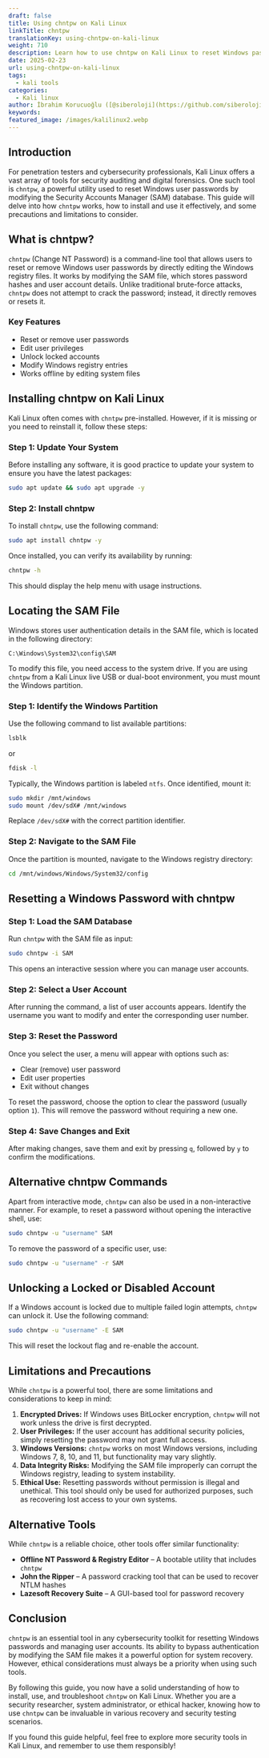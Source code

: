 ```yaml
---
draft: false
title: Using chntpw on Kali Linux
linkTitle: chntpw
translationKey: using-chntpw-on-kali-linux
weight: 710
description: Learn how to use chntpw on Kali Linux to reset Windows passwords by modifying the SAM database. Explore its features, installation, and ethical considerations.
date: 2025-02-23
url: using-chntpw-on-kali-linux
tags:
  - kali tools
categories:
  - Kali linux
author: İbrahim Korucuoğlu ([@siberoloji](https://github.com/siberoloji))
keywords: 
featured_image: /images/kalilinux2.webp
---
```

## Introduction

For penetration testers and cybersecurity professionals, Kali Linux offers a vast array of tools for security auditing and digital forensics. One such tool is `chntpw`, a powerful utility used to reset Windows user passwords by modifying the Security Accounts Manager (SAM) database. This guide will delve into how `chntpw` works, how to install and use it effectively, and some precautions and limitations to consider.

## What is chntpw?

`chntpw` (Change NT Password) is a command-line tool that allows users to reset or remove Windows user passwords by directly editing the Windows registry files. It works by modifying the SAM file, which stores password hashes and user account details. Unlike traditional brute-force attacks, `chntpw` does not attempt to crack the password; instead, it directly removes or resets it.

### Key Features

- Reset or remove user passwords
- Edit user privileges
- Unlock locked accounts
- Modify Windows registry entries
- Works offline by editing system files

## Installing chntpw on Kali Linux

Kali Linux often comes with `chntpw` pre-installed. However, if it is missing or you need to reinstall it, follow these steps:

### Step 1: Update Your System

Before installing any software, it is good practice to update your system to ensure you have the latest packages:

```bash
sudo apt update && sudo apt upgrade -y
```

### Step 2: Install chntpw

To install `chntpw`, use the following command:

```bash
sudo apt install chntpw -y
```

Once installed, you can verify its availability by running:

```bash
chntpw -h
```

This should display the help menu with usage instructions.

## Locating the SAM File

Windows stores user authentication details in the SAM file, which is located in the following directory:

```
C:\Windows\System32\config\SAM
```

To modify this file, you need access to the system drive. If you are using `chntpw` from a Kali Linux live USB or dual-boot environment, you must mount the Windows partition.

### Step 1: Identify the Windows Partition

Use the following command to list available partitions:

```bash
lsblk
```

or

```bash
fdisk -l
```

Typically, the Windows partition is labeled `ntfs`. Once identified, mount it:

```bash
sudo mkdir /mnt/windows
sudo mount /dev/sdX# /mnt/windows
```

Replace `/dev/sdX#` with the correct partition identifier.

### Step 2: Navigate to the SAM File

Once the partition is mounted, navigate to the Windows registry directory:

```bash
cd /mnt/windows/Windows/System32/config
```

## Resetting a Windows Password with chntpw

### Step 1: Load the SAM Database

Run `chntpw` with the SAM file as input:

```bash
sudo chntpw -i SAM
```

This opens an interactive session where you can manage user accounts.

### Step 2: Select a User Account

After running the command, a list of user accounts appears. Identify the username you want to modify and enter the corresponding user number.

### Step 3: Reset the Password

Once you select the user, a menu will appear with options such as:

- Clear (remove) user password
- Edit user properties
- Exit without changes

To reset the password, choose the option to clear the password (usually option `1`). This will remove the password without requiring a new one.

### Step 4: Save Changes and Exit

After making changes, save them and exit by pressing `q`, followed by `y` to confirm the modifications.

## Alternative chntpw Commands

Apart from interactive mode, `chntpw` can also be used in a non-interactive manner. For example, to reset a password without opening the interactive shell, use:

```bash
sudo chntpw -u "username" SAM
```

To remove the password of a specific user, use:

```bash
sudo chntpw -u "username" -r SAM
```

## Unlocking a Locked or Disabled Account

If a Windows account is locked due to multiple failed login attempts, `chntpw` can unlock it. Use the following command:

```bash
sudo chntpw -u "username" -E SAM
```

This will reset the lockout flag and re-enable the account.

## Limitations and Precautions

While `chntpw` is a powerful tool, there are some limitations and considerations to keep in mind:

1. **Encrypted Drives:** If Windows uses BitLocker encryption, `chntpw` will not work unless the drive is first decrypted.
2. **User Privileges:** If the user account has additional security policies, simply resetting the password may not grant full access.
3. **Windows Versions:** `chntpw` works on most Windows versions, including Windows 7, 8, 10, and 11, but functionality may vary slightly.
4. **Data Integrity Risks:** Modifying the SAM file improperly can corrupt the Windows registry, leading to system instability.
5. **Ethical Use:** Resetting passwords without permission is illegal and unethical. This tool should only be used for authorized purposes, such as recovering lost access to your own systems.

## Alternative Tools

While `chntpw` is a reliable choice, other tools offer similar functionality:

- **Offline NT Password & Registry Editor** – A bootable utility that includes `chntpw`
- **John the Ripper** – A password cracking tool that can be used to recover NTLM hashes
- **Lazesoft Recovery Suite** – A GUI-based tool for password recovery

## Conclusion

`chntpw` is an essential tool in any cybersecurity toolkit for resetting Windows passwords and managing user accounts. Its ability to bypass authentication by modifying the SAM file makes it a powerful option for system recovery. However, ethical considerations must always be a priority when using such tools.

By following this guide, you now have a solid understanding of how to install, use, and troubleshoot `chntpw` on Kali Linux. Whether you are a security researcher, system administrator, or ethical hacker, knowing how to use `chntpw` can be invaluable in various recovery and security testing scenarios.

If you found this guide helpful, feel free to explore more security tools in Kali Linux, and remember to use them responsibly!

